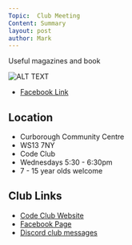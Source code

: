 ```yaml
---
Topic:  Club Meeting
Content: Summary
layout: post
author: Mark
---
```

Useful magazines and book

![ALT TEXT](https://scontent.fbhx6-1.fna.fbcdn.net/v/t39.30808-6/286742367_4923064087820652_4259322317700081491_n.jpg?stp=dst-jpg_p720x720&_nc_cat=109&ccb=1-7&_nc_sid=5614bc&_nc_ohc=IINbgtnqRlYAX_VgO0M&_nc_ht=scontent.fbhx6-1.fna&edm=AKK4YLsEAAAA&oh=00_AfAb9iHEjlFNq44lI7sEBzurGjOMGu1UeDA55N8mNw88Lw&oe=652AC164)

* [Facebook Link](https://www.facebook.com/1481985248595237/posts/4923063967820664/)

## Location

* Curborough Community Centre
* WS13 7NY
* Code Club
* Wednesdays 5:30 - 6:30pm
* 7 - 15 year olds welcome

## Club Links

* [Code Club Website](https://lichfield-code-club.github.io/)
* [Facebook Page](https://www.facebook.com/LichfieldCoders)
* [Discord club messages](https://discord.gg/szz6xGK)
